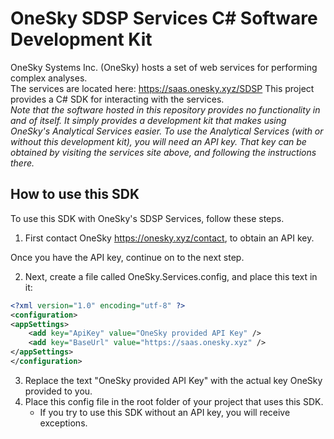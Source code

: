 # OneSky SDSP Services C# Software Development Kit

OneSky Systems Inc. (OneSky) hosts a set of web services for performing complex analyses.  
The services are located here: <https://saas.onesky.xyz/SDSP>
This project provides a C# SDK for interacting with the services.
\
*Note that the software hosted in this repository provides no functionality in and of itself.  It simply provides a development kit that makes using OneSky's Analytical Services easier.  To use the Analytical Services (with or without this development kit), you will need an API key.  That key can be obtained by visiting the services site above, and following the instructions there.*

## How to use this SDK

To use this SDK with OneSky's SDSP Services, follow these steps.

1. First contact OneSky <https://onesky.xyz/contact>, to obtain an API key.

  Once you have the API key, continue on to the next step.

2. Next, create a file called OneSky.Services.config, and place this text in it:  

```xml
<?xml version="1.0" encoding="utf-8" ?>
<configuration>
<appSettings>
    <add key="ApiKey" value="OneSky provided API Key" />
    <add key="BaseUrl" value="https://saas.onesky.xyz" />
</appSettings>
</configuration>
```

3. Replace the text "OneSky provided API Key" with the actual key OneSky provided to you.
4. Place this config file in the root folder of your project that uses this SDK.
    * If you try to use this SDK without an API key, you will receive exceptions.
